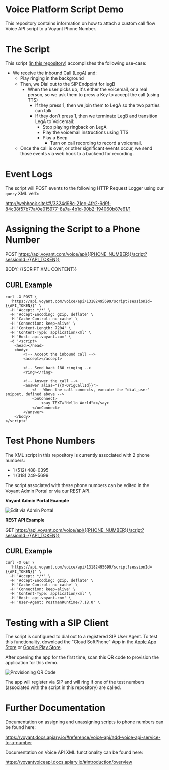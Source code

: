 # Voice Platform Script Demo
This repository contains information on how to attach a custom call flow Voice API script to a Voyant Phone Number.

# The Script
This script ([in this repository](https://github.com/inteliquent/vp-registration-script-demo/blob/master/script-example.xml)) accomplishes the following use-case:
- We receive the inbound Call (LegA) and:
  - Play ringing in the background
  - Then, we Dial out to the SIP Endpoint for legB
    - When the user picks up, it's either the voicemail, or a real person, so we ask them to press a Key to accept the call (using TTS)
      - If they press 1, then we join them to LegA so the two parties can talk
      - If they don’t press 1, then we terminate LegB and transition LegA to Voicemail:
        - Stop playing ringback on LegA
        - Play the voicemail instructions using TTS
        - Play a Beep
          - Turn on call recording to record a voicemail.
  - Once the call is over, or other significant events occur, we send those events via web hook to a backend for recording.
        

# Event Logs

The script will POST events to the following HTTP Request Logger using our `query` XML verb:

http://webhook.site/#!/3324d98c-21ec-4fc2-9d9f-84c38f57b77a/0e015977-8a7a-4b1d-90b2-194060b87e61/1


# Assigning the Script to a Phone Number
POST https://api.voyant.com/voice/api/{{PHONE_NUMBER}}/script?sessionId={{API_TOKEN}}

BODY: {{SCRIPT XML CONTENT}}

## CURL Example

```
curl -X POST \
  'https://api.voyant.com/voice/api/13182495699/script?sessionId={{API_TOKEN}}' \
  -H 'Accept: */*' \
  -H 'Accept-Encoding: gzip, deflate' \
  -H 'Cache-Control: no-cache' \
  -H 'Connection: keep-alive' \
  -H 'Content-Length: 7204' \
  -H 'Content-Type: application/xml' \
  -H 'Host: api.voyant.com' \
  -d '<script>
    <head></head>
    <body>        
        <!-- Accept the inbound call -->
        <accept></accept>

        <!-- Send back 180 ringing -->
        <ring></ring>

        <!-- Answer the call -->
        <answer alias="{{X-OrigCallId}}">
            <!-- When the call connects, execute the "dial_user" snippet, defined above -->
            <onConnect>
                <say TEXT="Hello World"></say>
            </onConnect>
        </answer>
    </body>
</script>'
```

# Test Phone Numbers

The XML script in this repository is currently associated with 2 phone numbers:
- 1 (512) 488-0395
- 1 (318) 249-5699

The script associated with these phone numbers can be edited in the Voyant Admin Portal or via our REST API.

**Voyant Admin Portal Example**

![Edit via Admin Portal](https://www.dropbox.com/s/cyrt2n6adahbzjt/Screenshot%202019-11-05%2010.59.27.png?dl=0&raw=true)

**REST API Example**

GET https://api.voyant.com/voice/api/{{PHONE_NUMBER}}/script?sessionId={{API_TOKEN}}

## CURL Example

```
curl -X GET \
  'https://api.voyant.com/voice/api/13182495699/script?sessionId={{API_TOKEN}}' \
  -H 'Accept: */*' \
  -H 'Accept-Encoding: gzip, deflate' \
  -H 'Cache-Control: no-cache' \
  -H 'Connection: keep-alive' \
  -H 'Content-Type: application/xml' \
  -H 'Host: api.voyant.com' \
  -H 'User-Agent: PostmanRuntime/7.18.0' \
```

# Testing with a SIP Client

The script is configured to dial out to a registered SIP User Agent. To test this functionality, download the "Cloud SoftPhone" App in the [Apple App Store](https://apps.apple.com/us/app/cloud-softphone/id567475545) or [Google Play Store](https://play.google.com/store/apps/details?id=cz.acrobits.softphone.cloudphone&hl=en_US).

After opening the app for the first time, scan this QR code to provision the application for this demo.

![Provisioning QR Code](https://www.dropbox.com/s/i39vopm1dmld67p/cloudsoftphone-qr-ADHOCLABS-1-e4aa4d23213daeee3612c07af8a009ad-live-660px.png?dl=0&raw=true)

The app will register via SIP and will ring if one of the test numbers (associated with the script in this repository) are called.

# Further Documentation

Documentation on assigning and unassigning scripts to phone numbers can be found here:

https://voyant.docs.apiary.io/#reference/voice-api/add-voice-api-service-to-a-number

Documentation on Voice API XML functionality can be found here:

https://voyantvoiceapi.docs.apiary.io/#introduction/overview


